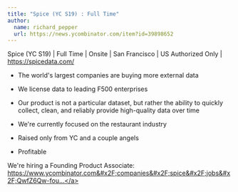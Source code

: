```yaml
---
title: "Spice (YC S19) : Full Time"
author:
  name: richard_pepper
  url: https://news.ycombinator.com/item?id=39898652
---
```

Spice (YC S19) | Full Time | Onsite | San Francisco | US Authorized Only | <a href="https:&#x2F;&#x2F;spicedata.com&#x2F;">https:&#x2F;&#x2F;spicedata.com&#x2F;</a>

- The world&#x27;s largest companies are buying more external data

- We license data to leading F500 enterprises

- Our product is not a particular dataset, but rather the ability to quickly collect, clean, and reliably provide high-quality data over time

- We&#x27;re currently focused on the restaurant industry

- Raised only from YC and a couple angels

- Profitable

We&#x27;re hiring a Founding Product Associate: <a href="https:&#x2F;&#x2F;www.ycombinator.com&#x2F;companies&#x2F;spice&#x2F;jobs&#x2F;QwfZ6Qw-founding-product-associate">https:&#x2F;&#x2F;www.ycombinator.com&#x2F;companies&#x2F;spice&#x2F;jobs&#x2F;QwfZ6Qw-fou...</a>
